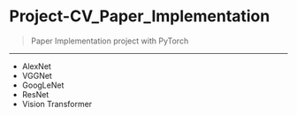 # Project-CV_Paper_Implementation
> Paper Implementation project with PyTorch 
---
- AlexNet
- VGGNet
- GoogLeNet
- ResNet
- Vision Transformer

